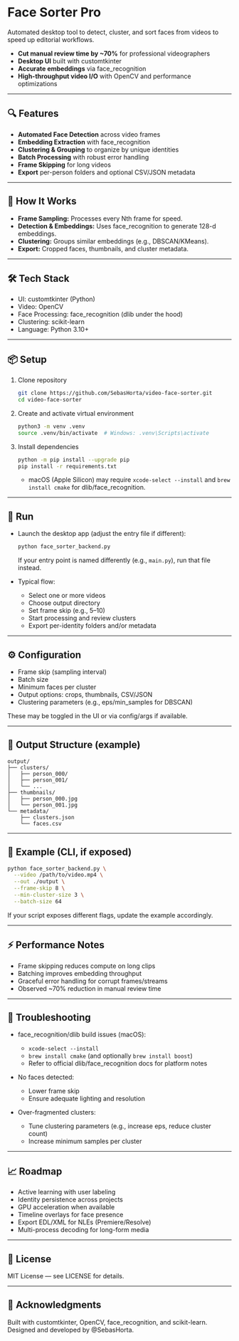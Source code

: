 # Face Sorter Pro

Automated desktop tool to detect, cluster, and sort faces from videos to speed up editorial workflows.

- **Cut manual review time by ~70%** for professional videographers  
- **Desktop UI** built with customtkinter  
- **Accurate embeddings** via face_recognition  
- **High-throughput video I/O** with OpenCV and performance optimizations

---

## 🔍 Features

- **Automated Face Detection** across video frames
- **Embedding Extraction** with face_recognition
- **Clustering & Grouping** to organize by unique identities
- **Batch Processing** with robust error handling
- **Frame Skipping** for long videos
- **Export** per-person folders and optional CSV/JSON metadata

---

## 🧠 How It Works

- **Frame Sampling:** Processes every Nth frame for speed.  
- **Detection & Embeddings:** Uses face_recognition to generate 128-d embeddings.  
- **Clustering:** Groups similar embeddings (e.g., DBSCAN/KMeans).  
- **Export:** Cropped faces, thumbnails, and cluster metadata.

---

## 🛠 Tech Stack

- UI: customtkinter (Python)
- Video: OpenCV
- Face Processing: face_recognition (dlib under the hood)
- Clustering: scikit-learn
- Language: Python 3.10+

---

## 📦 Setup

1. Clone repository
   ```bash
   git clone https://github.com/SebasHorta/video-face-sorter.git
   cd video-face-sorter
   ```

2. Create and activate virtual environment
   ```bash
   python3 -m venv .venv
   source .venv/bin/activate  # Windows: .venv\Scripts\activate
   ```

3. Install dependencies
   ```bash
   python -m pip install --upgrade pip
   pip install -r requirements.txt
   ```

   - macOS (Apple Silicon) may require `xcode-select --install` and `brew install cmake` for dlib/face_recognition.

---

## 🚀 Run

- Launch the desktop app (adjust the entry file if different):
  ```bash
  python face_sorter_backend.py
  ```
  If your entry point is named differently (e.g., `main.py`), run that file instead.

- Typical flow:
  - Select one or more videos
  - Choose output directory
  - Set frame skip (e.g., 5–10)
  - Start processing and review clusters
  - Export per-identity folders and/or metadata

---

## ⚙️ Configuration

- Frame skip (sampling interval)
- Batch size
- Minimum faces per cluster
- Output options: crops, thumbnails, CSV/JSON
- Clustering parameters (e.g., eps/min_samples for DBSCAN)

These may be toggled in the UI or via config/args if available.

---

## 📁 Output Structure (example)

```
output/
├── clusters/
│   ├── person_000/
│   ├── person_001/
│   └── ...
├── thumbnails/
│   ├── person_000.jpg
│   └── person_001.jpg
└── metadata/
    ├── clusters.json
    └── faces.csv
```

---

## 🧪 Example (CLI, if exposed)

```bash
python face_sorter_backend.py \
  --video /path/to/video.mp4 \
  --out ./output \
  --frame-skip 8 \
  --min-cluster-size 3 \
  --batch-size 64
```

If your script exposes different flags, update the example accordingly.

---

## ⚡ Performance Notes

- Frame skipping reduces compute on long clips
- Batching improves embedding throughput
- Graceful error handling for corrupt frames/streams
- Observed ~70% reduction in manual review time

---

## 🔧 Troubleshooting

- face_recognition/dlib build issues (macOS):
  - `xcode-select --install`
  - `brew install cmake` (and optionally `brew install boost`)
  - Refer to official dlib/face_recognition docs for platform notes

- No faces detected:
  - Lower frame skip
  - Ensure adequate lighting and resolution

- Over-fragmented clusters:
  - Tune clustering parameters (e.g., increase eps, reduce cluster count)
  - Increase minimum samples per cluster

---

## 📈 Roadmap

- Active learning with user labeling
- Identity persistence across projects
- GPU acceleration when available
- Timeline overlays for face presence
- Export EDL/XML for NLEs (Premiere/Resolve)
- Multi-process decoding for long-form media

---

## 📜 License

MIT License — see LICENSE for details.

---

## 🙌 Acknowledgments

Built with customtkinter, OpenCV, face_recognition, and scikit-learn.  
Designed and developed by @SebasHorta.
